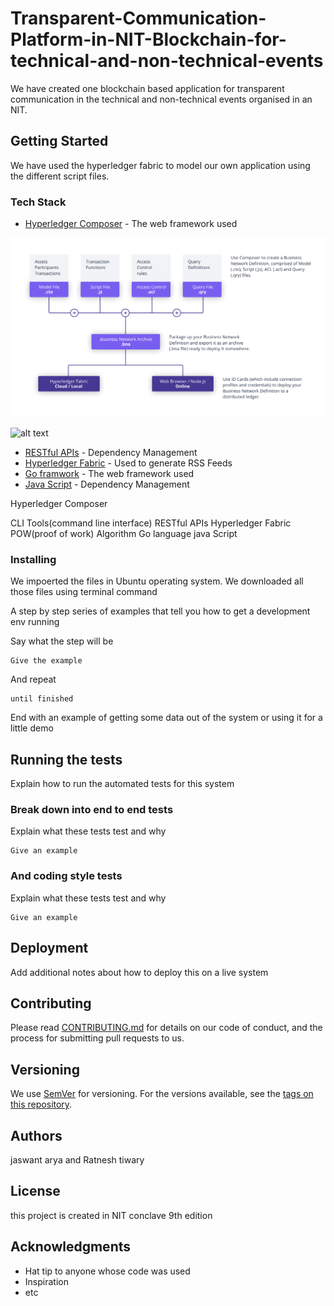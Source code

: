 # Transparent-Communication-Platform-in-NIT-Blockchain-for-technical-and-non-technical-events

We have created one blockchain based application for transparent communication in the technical and non-technical events organised in an NIT.

## Getting Started

We have used the hyperledger fabric to model our own application using the different script files.

### Tech Stack
* [Hyperledger Composer](http://www.dropwizard.io/1.0.2/docs/) - The web framework used

![alt text](https://github.com/Jaswanta/Transparent-Communication-Platform-in-NIT-Blockchain-for-technical-and-non-technical-events/blob/master/hyperledger%20composer.png)


![alt text](https://raw.githubusercontent.com/username/projectname/branch/path/to/img.png)



* [RESTful APIs](https://maven.apache.org/) - Dependency Management
* [Hyperledger Fabric](https://rometools.github.io/rome/) - Used to generate RSS Feeds
* [Go framwork](http://www.dropwizard.io/1.0.2/docs/) - The web framework used
* [Java Script](https://maven.apache.org/) - Dependency Management


Hyperledger Composer


CLI Tools(command line interface)
RESTful APIs
Hyperledger Fabric
POW(proof of work) Algorithm
Go language
java Script

### Installing

We impoerted the files in Ubuntu operating system. We downloaded all those files using terminal command

A step by step series of examples that tell you how to get a development env running

Say what the step will be

```
Give the example
```

And repeat

```
until finished
```

End with an example of getting some data out of the system or using it for a little demo

## Running the tests

Explain how to run the automated tests for this system

### Break down into end to end tests

Explain what these tests test and why

```
Give an example
```

### And coding style tests

Explain what these tests test and why

```
Give an example
```

## Deployment

Add additional notes about how to deploy this on a live system

## Contributing

Please read [CONTRIBUTING.md](https://gist.github.com/PurpleBooth/b24679402957c63ec426) for details on our code of conduct, and the process for submitting pull requests to us.

## Versioning

We use [SemVer](http://semver.org/) for versioning. For the versions available, see the [tags on this repository](https://github.com/your/project/tags). 

## Authors

jaswant arya and Ratnesh tiwary

## License

this project is created in NIT conclave 9th edition
## Acknowledgments

* Hat tip to anyone whose code was used
* Inspiration
* etc
